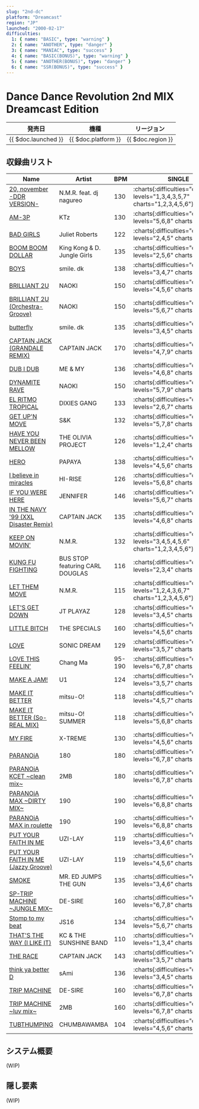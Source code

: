 ```yaml
---
slug: "2nd-dc"
platform: "Dreamcast"
region: "JP"
launched: "2000-02-17"
difficulties:
  1: { name: "BASIC", type: "warning" }
  2: { name: "ANOTHER", type: "danger" }
  3: { name: "MANIAC", type: "success" }
  4: { name: "BASIC(BONUS)", type: "warning" }
  5: { name: "ANOTHER(BONUS)", type: "danger" }
  6: { name: "SSR(BONUS)", type: "success" }
---
```


# Dance Dance Revolution 2nd MIX Dreamcast Edition

|発売日|機種|リージョン|
|------|----|---------|
|{{ $doc.launched }}|{{ $doc.platform }}|{{ $doc.region }}|

## 収録曲リスト

|Name|Artist|BPM|SINGLE|DOUBLE|COUPLE|STEP BATTLE|
|----|------|---|------|------|------|-----------|
|[20, november -DDR VERSION-](/playstation-jp/2nd/20-november-ddr)|N.M.R. feat. dj nagureo|130|:charts{:difficulties="difficulties" levels="1,3,4,3,5,7" charts="1,2,3,4,5,6"}|:charts{:difficulties="difficulties" levels="2,4,3,5,7" charts="1,2,4,5,6"}|:charts{:difficulties="difficulties" levels="1,3,4" charts="1,2,3"}|:charts{:difficulties="difficulties" levels="?,?,?" charts="1,2,3"}|
|[AM-3P](/playstation-jp/2nd/am-3p)|KTz|130|:charts{:difficulties="difficulties" levels="5,6,8" charts="1,2,3"}|:charts{:difficulties="difficulties" levels="5,6" charts="1,2"}|:charts{:difficulties="difficulties" levels="5,6,8" charts="1,2,3"}||
|[BAD GIRLS](/playstation-jp/2nd/bad-girls)|Juliet Roberts|122|:charts{:difficulties="difficulties" levels="2,4,5" charts="1,2,3"}|:charts{:difficulties="difficulties" levels="3,4" charts="1,2"}|:charts{:difficulties="difficulties" levels="2,4,5" charts="1,2,3"}||
|[BOOM BOOM DOLLAR](/playstation-jp/2nd/boom-boom-dollar)|King Kong & D. Jungle Girls|135|:charts{:difficulties="difficulties" levels="2,5,6" charts="1,2,3"}|:charts{:difficulties="difficulties" levels="3,5" charts="1,2"}|:charts{:difficulties="difficulties" levels="2,5,6" charts="1,2,3"}||
|[BOYS](/playstation-jp/1st/boys-smiledk)|smile. dk|138|:charts{:difficulties="difficulties" levels="3,4,7" charts="1,2,3"}|:charts{:difficulties="difficulties" levels="4,5" charts="1,2"}|:charts{:difficulties="difficulties" levels="3,4,7" charts="1,2,3"}||
|[BRILLIANT 2U](/playstation-jp/2nd/brilliant-2u)|NAOKI|150|:charts{:difficulties="difficulties" levels="4,5,6" charts="1,2,3"}|:charts{:difficulties="difficulties" levels="4,5" charts="1,2"}|:charts{:difficulties="difficulties" levels="4,5,6" charts="1,2,3"}||
|[BRILLIANT 2U (Orchestra-Groove)](/playstation-jp/2nd/brilliant-2u-orchestra-groove)|NAOKI|150|:charts{:difficulties="difficulties" levels="5,6,7" charts="1,2,3"}|:charts{:difficulties="difficulties" levels="4,5" charts="1,2"}|:charts{:difficulties="difficulties" levels="5,6,7" charts="1,2,3"}||
|[butterfly](/playstation-jp/1st/butterfly)|smile. dk|135|:charts{:difficulties="difficulties" levels="3,4,5" charts="1,2,3"}|:charts{:difficulties="difficulties" levels="4,5" charts="1,2"}|:charts{:difficulties="difficulties" levels="3,4,5" charts="1,2,3"}|
|[CAPTAIN JACK (GRANDALE REMIX)](/songs/captain-jack)|CAPTAIN JACK|170|:charts{:difficulties="difficulties" levels="4,7,9" charts="4,5,6"}|:charts{:difficulties="difficulties" levels="5,7,9" charts="4,5,6"}|||
|[DUB I DUB](/playstation-jp/2nd/dub-i-dub)|ME & MY|136|:charts{:difficulties="difficulties" levels="4,6,8" charts="1,2,3"}|:charts{:difficulties="difficulties" levels="5,7" charts="1,2"}|:charts{:difficulties="difficulties" levels="4,6,8" charts="1,2,3"}||
|[DYNAMITE RAVE](/songs/dynamite-rave)|NAOKI|150|:charts{:difficulties="difficulties" levels="5,7,9" charts="4,5,6"}|:charts{:difficulties="difficulties" levels="5,6,8" charts="4,5,6"}|||
|[EL RITMO TROPICAL](/playstation-jp/2nd/el-ritmo-tropical)|DIXIES GANG|133|:charts{:difficulties="difficulties" levels="2,6,7" charts="1,2,3"}|:charts{:difficulties="difficulties" levels="4,5" charts="1,2"}|:charts{:difficulties="difficulties" levels="2,6,7" charts="1,2,3"}||
|[GET UP'N MOVE](/playstation-jp/2nd/get-up-n-move)|S&K|132|:charts{:difficulties="difficulties" levels="5,7,8" charts="1,2,3"}|:charts{:difficulties="difficulties" levels="6,7" charts="1,2"}|:charts{:difficulties="difficulties" levels="5,7,8" charts="1,2,3"}||
|[HAVE YOU NEVER BEEN MELLOW](/playstation-jp/1st/have-you-never-been-mellow)|THE OLIVIA PROJECT|126|:charts{:difficulties="difficulties" levels="1,2,4" charts="1,2,3"}|:charts{:difficulties="difficulties" levels="2,3" charts="1,2"}|:charts{:difficulties="difficulties" levels="1,2,4" charts="1,2,3"}|
|[HERO](/playstation-jp/2nd/hero)|PAPAYA|138|:charts{:difficulties="difficulties" levels="4,5,6" charts="1,2,3"}|:charts{:difficulties="difficulties" levels="5,6" charts="1,2"}|:charts{:difficulties="difficulties" levels="4,5,6" charts="1,2,3"}||
|[I believe in miracles](/playstation-jp/1st/i-believe-in-miracles)|HI-RISE|126|:charts{:difficulties="difficulties" levels="5,6,8" charts="1,2,3"}|:charts{:difficulties="difficulties" levels="6,7" charts="1,2"}|:charts{:difficulties="difficulties" levels="5,6,8" charts="1,2,3"}||
|[IF YOU WERE HERE](/playstation-jp/2nd/if-you-were-here)|JENNIFER|146|:charts{:difficulties="difficulties" levels="5,6,7" charts="1,2,3"}|:charts{:difficulties="difficulties" levels="6,7" charts="1,2"}|:charts{:difficulties="difficulties" levels="5,6,7" charts="1,2,3"}||
|[IN THE NAVY '99 (XXL Disaster Remix)](/playstation-jp/2nd/in-the-navy)|CAPTAIN JACK|135|:charts{:difficulties="difficulties" levels="4,6,8" charts="4,5,6"}|:charts{:difficulties="difficulties" levels="4,5,8" charts="4,5,6"}|||
|[KEEP ON MOVIN'](/playstation-jp/2nd/keep-on-movin)|N.M.R.|132|:charts{:difficulties="difficulties" levels="3,4,5,4,5,6" charts="1,2,3,4,5,6"}|:charts{:difficulties="difficulties" levels="3,4,4,6,7" charts="1,2,4,5,6"}|:charts{:difficulties="difficulties" levels="3,4,5" charts="1,2,3"}|:charts{:difficulties="difficulties" levels="?,?,?" charts="1,2,3"}|
|[KUNG FU FIGHTING](/playstation-jp/1st/kung-fu-fighting)|BUS STOP featuring CARL DOUGLAS|116|:charts{:difficulties="difficulties" levels="2,3,4" charts="1,2,3"}|:charts{:difficulties="difficulties" levels="3,4" charts="1,2"}|:charts{:difficulties="difficulties" levels="2,3,4" charts="1,2,3"}|
|[LET THEM MOVE](/playstation-jp/2nd/let-them-move)|N.M.R.|115|:charts{:difficulties="difficulties" levels="1,2,4,3,6,7" charts="1,2,3,4,5,6"}|:charts{:difficulties="difficulties" levels="2,3,3,6,7" charts="1,2,4,5,6"}|:charts{:difficulties="difficulties" levels="1,2,4" charts="1,2,3"}|:charts{:difficulties="difficulties" levels="?,?,?" charts="1,2,3"}|
|[LET'S GET DOWN](/playstation-jp/1st/lets-get-down)|JT PLAYAZ|128|:charts{:difficulties="difficulties" levels="3,4,5" charts="1,2,3"}|:charts{:difficulties="difficulties" levels="4,5" charts="1,2"}|:charts{:difficulties="difficulties" levels="3,4,5" charts="1,2,3"}|
|[LITTLE BITCH](/playstation-jp/1st/little-bitch)|THE SPECIALS|160|:charts{:difficulties="difficulties" levels="4,5,6" charts="1,2,3"}|:charts{:difficulties="difficulties" levels="5,6" charts="1,2"}|:charts{:difficulties="difficulties" levels="4,5,6" charts="1,2,3"}|
|[LOVE](/playstation-jp/2nd/love)|SONIC DREAM|129|:charts{:difficulties="difficulties" levels="3,5,7" charts="1,2,3"}|:charts{:difficulties="difficulties" levels="3,5" charts="1,2"}|:charts{:difficulties="difficulties" levels="3,5,7" charts="1,2,3"}||
|[LOVE THIS FEELIN'](/playstation-jp/2nd/love-this-feelin)|Chang Ma|95-190|:charts{:difficulties="difficulties" levels="6,7,8" charts="1,2,3"}|:charts{:difficulties="difficulties" levels="7,8" charts="1,2"}|:charts{:difficulties="difficulties" levels="6,7,8" charts="1,2,3"}||
|[MAKE A JAM!](/playstation-jp/1st/make-a-jam)|U1|124|:charts{:difficulties="difficulties" levels="3,5,7" charts="1,2,3"}|:charts{:difficulties="difficulties" levels="4,5" charts="1,2"}|:charts{:difficulties="difficulties" levels="3,5,7" charts="1,2,3"}|
|[MAKE IT BETTER](/playstation-jp/1st/make-it-better)|mitsu-O!|118|:charts{:difficulties="difficulties" levels="4,5,7" charts="1,2,3"}|:charts{:difficulties="difficulties" levels="5,7" charts="1,2"}|:charts{:difficulties="difficulties" levels="4,5,7" charts="1,2,3"}|
|[MAKE IT BETTER (So-REAL MIX)](/playstation-jp/2nd/make-it-better-so-real)|mitsu-O! SUMMER|118|:charts{:difficulties="difficulties" levels="5,6,8" charts="1,2,3"}|:charts{:difficulties="difficulties" levels="5,7" charts="1,2"}|:charts{:difficulties="difficulties" levels="5,6,8" charts="1,2,3"}|
|[MY FIRE](/playstation-jp/1st/my-fire)|X-TREME|130|:charts{:difficulties="difficulties" levels="4,5,6" charts="1,2,3"}|:charts{:difficulties="difficulties" levels="4,5" charts="1,2"}|:charts{:difficulties="difficulties" levels="4,5,6" charts="1,2,3"}|
|[PARANOiA](/playstation-jp/1st/paranoia)|180|180|:charts{:difficulties="difficulties" levels="6,7,8" charts="1,2,3"}|:charts{:difficulties="difficulties" levels="7,8" charts="1,2"}|:charts{:difficulties="difficulties" levels="6,7,8" charts="1,2,3"}|
|[PARANOiA KCET \~clean mix\~](/playstation-jp/1st/paranoia-kcet)|2MB|180|:charts{:difficulties="difficulties" levels="6,7,8" charts="1,2,3"}|:charts{:difficulties="difficulties" levels="7,8" charts="1,2"}|:charts{:difficulties="difficulties" levels="6,7,8" charts="1,2,3"}|
|[PARANOiA MAX \~DIRTY MIX\~](/playstation-jp/1st/paranoia-max)|190|190|:charts{:difficulties="difficulties" levels="6,8,8" charts="1,2,3"}|:charts{:difficulties="difficulties" levels="7,8" charts="1,2"}|:charts{:difficulties="difficulties" levels="6,8,8" charts="1,2,3"}|
|[PARANOiA MAX in roulette](/playstation-jp/1st/paranoia-max)|190|190|:charts{:difficulties="difficulties" levels="6,8,8" charts="1,2,3"}|:charts{:difficulties="difficulties" levels="7,8" charts="1,2"}|:charts{:difficulties="difficulties" levels="6,8,8" charts="1,2,3"}|
|[PUT YOUR FAITH IN ME](/playstation-jp/2nd/put-your-faith-in-me)|UZI-LAY|119|:charts{:difficulties="difficulties" levels="3,4,6" charts="1,2,3"}|:charts{:difficulties="difficulties" levels="4,5" charts="1,2"}|:charts{:difficulties="difficulties" levels="3,4,6" charts="1,2,3"}||
|[PUT YOUR FAITH IN ME (Jazzy Groove)](/playstation-jp/2nd/put-your-faith-in-me-jazzy-groove)|UZI-LAY|119|:charts{:difficulties="difficulties" levels="4,5,6" charts="1,2,3"}|:charts{:difficulties="difficulties" levels="5,6" charts="1,2"}|:charts{:difficulties="difficulties" levels="4,5,6" charts="1,2,3"}||
|[SMOKE](/playstation-jp/2nd/smoke)|MR. ED JUMPS THE GUN|135|:charts{:difficulties="difficulties" levels="3,4,6" charts="1,2,3"}|:charts{:difficulties="difficulties" levels="4,5" charts="1,2"}|:charts{:difficulties="difficulties" levels="3,4,6" charts="1,2,3"}||
|[SP-TRIP MACHINE \~JUNGLE MIX\~](/playstation-jp/2nd/sp-trip-machine)|DE-SIRE|160|:charts{:difficulties="difficulties" levels="6,7,8" charts="1,2,3"}|:charts{:difficulties="difficulties" levels="7,8" charts="1,2"}|:charts{:difficulties="difficulties" levels="6,7,8" charts="1,2,3"}||
|[Stomp to my beat](/playstation-jp/2nd/stomp-to-my-beat)|JS16|134|:charts{:difficulties="difficulties" levels="5,6,7" charts="1,2,3"}|:charts{:difficulties="difficulties" levels="5,6" charts="1,2"}|:charts{:difficulties="difficulties" levels="5,6,7" charts="1,2,3"}||
|[THAT'S THE WAY (I LIKE IT)](/playstation-jp/1st/thats-the-way)|KC & THE SUNSHINE BAND|110|:charts{:difficulties="difficulties" levels="1,3,4" charts="1,2,3"}|:charts{:difficulties="difficulties" levels="2,4" charts="1,2"}|:charts{:difficulties="difficulties" levels="1,3,4" charts="1,2,3"}|
|[THE RACE](/playstation-jp/2nd/the-race)|CAPTAIN JACK|143|:charts{:difficulties="difficulties" levels="3,5,7" charts="4,5,6"}|:charts{:difficulties="difficulties" levels="4,6,7" charts="4,5,6"}|||
|[think ya better D](/playstation-jp/2nd/think-ya-better-d)|sAmi|136|:charts{:difficulties="difficulties" levels="3,4,5" charts="1,2,3"}|:charts{:difficulties="difficulties" levels="3,4" charts="1,2"}|:charts{:difficulties="difficulties" levels="3,4,5" charts="1,2,3"}||
|[TRIP MACHINE](/playstation-jp/1st/trip-machine)|DE-SIRE|160|:charts{:difficulties="difficulties" levels="6,7,8" charts="1,2,3"}|:charts{:difficulties="difficulties" levels="7,8" charts="1,2"}|:charts{:difficulties="difficulties" levels="6,7,8" charts="1,2,3"}|
|[TRIP MACHINE \~luv mix\~](/playstation-jp/2nd/trip-machine-luv)|2MB|160|:charts{:difficulties="difficulties" levels="6,7,8" charts="1,2,3"}|:charts{:difficulties="difficulties" levels="7,8" charts="1,2"}|:charts{:difficulties="difficulties" levels="6,7,8" charts="1,2,3"}||
|[TUBTHUMPING](/playstation-jp/2nd/tubthumping)|CHUMBAWAMBA|104|:charts{:difficulties="difficulties" levels="4,5,6" charts="1,2,3"}|:charts{:difficulties="difficulties" levels="4,6" charts="1,2"}|:charts{:difficulties="difficulties" levels="4,5,6" charts="1,2,3"}||

## システム概要

(WIP)

## 隠し要素

(WIP)
